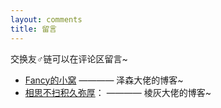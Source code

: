 ```yaml
---
layout: comments
title: 留言
---
```


交换友♂链可以在评论区留言~

- [Fancy的小窝](https://furdom.top/) ———— 泽森大佬的博客~
- [相思不扫积久弥厚](http://linhui.fun/)： ———— 棱灰大佬的博客~




